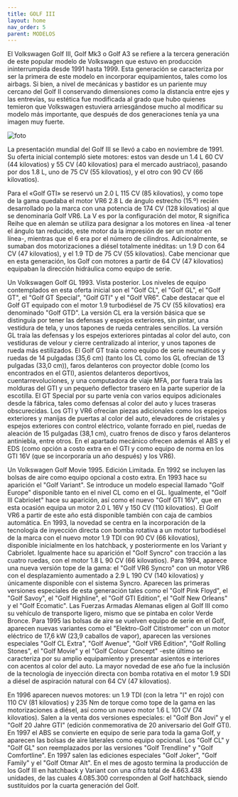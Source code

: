 ```yaml
---
title: GOLF III
layout: home 
nav_order: 5
parent: MODELOS
---
```



El Volkswagen Golf III, Golf Mk3 o Golf A3 se refiere a la tercera generación de este popular modelo de Volkswagen que estuvo en producción ininterrumpida desde 1991 hasta 1999. Esta generación se caracteriza por ser la primera de este modelo en incorporar equipamientos, tales como los airbags. Si bien, a nivel de mecánicas y bastidor es un pariente muy cercano del Golf II conservando dimensiones como la distancia entre ejes y las entrevías, su estética fue modificada al grado que hubo quienes temieron que Volkswagen estuviera arriesgándose mucho al modificar su modelo más importante, que después de dos generaciones tenía ya una imagen muy fuerte.

![foto](https://upload.wikimedia.org/wikipedia/commons/thumb/a/ab/Golf_III_Blaumetallic_auf_dem_Hof.jpg/250px-Golf_III_Blaumetallic_auf_dem_Hof.jpg)

La presentación mundial del Golf III se llevó a cabo en noviembre de 1991. Su oferta inicial contempló siete motores: estos van desde un 1.4 L 60 CV (44 kilovatios) y 55 CV (40 kilovatios) para el mercado austriaco), pasando por dos 1.8 L, uno de 75 CV (55 kilovatios), y el otro con 90 CV (66 kilovatios).

Para el «Golf GTI» se reservó un 2.0 L 115 CV (85 kilovatios), y como tope de la gama quedaba el motor VR6 2.8 L de ángulo estrecho (15.º) recién desarrollado po la marca con una potencia de 174 CV (128 kilovatios) al que se denominaría Golf VR6. La V es por la configuración del motor, R significa Reihe que en alemán se utiliza para designar a los motores en línea -al tener el ángulo tan reducido, este motor da la impresión de ser un motor en línea-, mientras que el 6 era por el número de cilindros. Adicionalmente, se sumaban dos motorizaciones a diésel totalmente inéditas: un 1.9 D con 64 CV (47 kilovatios), y el 1.9 TD de 75 CV (55 kilovatios). Cabe mencionar que en esta generación, los Golf con motores a partir de 64 CV (47 kilovatios) equipaban la dirección hidráulica como equipo de serie.


Un Volkswagen Golf GL 1993. Vista posterior.
Los niveles de equipo contemplados en esta oferta inicial son el "Golf CL", el "Golf GL", el "Golf GT", el "Golf GT Special", "Golf GTI" y el "Golf VR6". Cabe destacar que el Golf GT equipado con el motor 1.9 turbodiésel de 75 CV (55 kilovatios) era denominado "Golf GTD". La versión CL era la versión básica que se distinguía por tener las defensas y espejos exteriores, sin pintar, una vestidura de tela, y unos tapones de rueda centrales sencillos. La versión GL traía las defensas y los espejos exteriores pintadas al color del auto, con vestiduras de velour y cierre centralizado al interior, y unos tapones de rueda más estilizados. El Golf GT traía como equipo de serie neumáticos y ruedas de 14 pulgadas (35,6 cm) (tanto los CL como los GL ofrecían de 13 pulgadas (33,0 cm)), faros delanteros con proyector doble (como los encontrados en el GTI), asientos delanteros deportivos, cuentarrevoluciones, y una computadora de viaje MFA, por fuera traía las molduras del GTI y un pequeño deflector trasero en la parte superior de la escotilla. El GT Special por su parte venía con varios equipos adicionales desde la fábrica, tales como defensas al color del auto y luces traseras obscurecidas. Los GTI y VR6 ofrecían piezas adicionales como los espejos exteriores y manijas de puertas al color del auto, elevadores de cristales y espejos exteriores con control eléctrico, volante forrado en piel, ruedas de aleación de 15 pulgadas (38,1 cm), cuatro frenos de disco y faros delanteros antiniebla, entre otros. En el apartado mecánico ofrecen además el ABS y el EDS (como opción a costo extra en el GTI y como equipo de norma en los GTI 16V (que se incorporaría un año después) y los VR6).


Un Volkswagen Golf Movie 1995. Edición Limitada.
En 1992 se incluyen las bolsas de aire como equipo opcional a costo extra. En 1993 hace su aparición el "Golf Variant". Se introduce un modelo especial llamado "Golf Europe" disponible tanto en el nivel CL como en el GL. Igualmente, el "Golf III Cabriolet" hace su aparición, así como el nuevo "Golf GTI 16V", que en esta ocasión equipa un motor 2.0 L 16V y 150 CV (110 kilovatios). El Golf VR6 a partir de este año está disponible también con caja de cambios automática. En 1993, la novedad se centra en la incorporación de la tecnología de inyección directa con bomba rotativa a un motor turbodiésel de la marca con el nuevo motor 1.9 TDI con 90 CV (66 kilovatios), disponible inicialmente en los hatchback, y posteriormente en los Variant y Cabriolet. Igualmente hace su aparición el "Golf Syncro" con tracción a las cuatro ruedas, con el motor 1.8 L 90 CV (66 kilovatios). Para 1994, aparece una nueva versión tope de la gama: el "Golf VR6 Syncro" con un motor VR6 con el desplazamiento aumentado a 2.9 L 190 CV (140 kilovatios) y únicamente disponible con el sistema Syncro. Aparecen las primeras versiones especiales de esta generación tales como el "Golf Pink Floyd", el "Golf Savoy", el "Golf Highline", el "Golf GTI Edition", el "Golf New Orleans" y el "Golf Ecomatic". Las Fuerzas Armadas Alemanas eligen al Golf III como su vehículo de transporte ligero, mismo que se pintaba en color Verde Bronce. Para 1995 las bolsas de aire se vuelven equipo de serie en el Golf, aparecen nuevas variantes como el "Elektro-Golf Citistromer" con un motor eléctrico de 17,6 kW (23,9 caballos de vapor), aparecen las versiones especiales "Golf CL Extra", "Golf Avenue", "Golf VR6 Edition", "Golf Rolling Stones", el "Golf Movie" y el "Golf Colour Concept" -este último se caracteriza por su amplio equipamiento y presentar asientos e interiores con acentos al color del auto. La mayor novedad de ese año fue la inclusión de la tecnología de inyección directa con bomba rotativa en el motor 1.9 SDI a diésel de aspiración natural con 64 CV (47 kilovatios).

En 1996 aparecen nuevos motores: un 1.9 TDI (con la letra "I" en rojo) con 110 CV (81 kilovatios) y 235 Nm de torque como tope de la gama en las motorizaciones a diésel, así como un nuevo motor 1.6 L 101 CV (74 kilovatios). Salen a la venta dos versiones especiales: el "Golf Bon Jovi" y el "Golf 20 Jahre GTI" (edición conmemorativa de 20 aniversario del Golf GTI). En 1997 el ABS se convierte en equipo de serie para toda la gama Golf, y aparecen las bolsas de aire laterales como equipo opcional. Los "Golf CL" y "Golf GL" son reemplazados por las versiones "Golf Trendline" y "Golf Comfortline". En 1997 salen las ediciones especiales "Golf Joker", "Golf Family" y el "Golf Otmar Alt". En el mes de agosto termina la producción de los Golf III en hatchback y Variant con una cifra total de 4.663.438 unidades, de las cuales 4.085.300 corresponden al Golf hatchback, siendo sustituidos por la cuarta generación del Golf.

